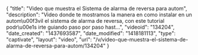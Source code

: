 {
    "title": "Video que muestra el Sistema de alarma de reversa para autom",
    "description": "Video donde te mostramos la manera en como instalar en un autom\u00f3vil el sistema de alarma de reversa, con este tutorial podr\u00e1s irte guiando paso por paso hast...",
    "videoid": "134204",
    "date_created": "1437693587",
    "date_modified": "1418181113",
    "type": "captivate",
    "layout": "video",
    "url": "\/v\/video-que-muestra-el-sistema-de-alarma-de-reversa-para-autom\/134204"
}